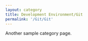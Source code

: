 ```yaml
---
layout: category
title: Development Environment/Git
permalink: '/Git/Git'
---
```


Another sample category page.
